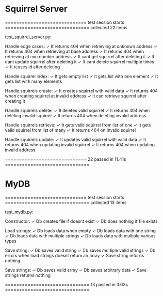 # Squirrel Server

============================= test session starts ==============================
collected 22 items

test_squirrel_server.py:

Handle edge cases:
✓ It returns 404 when retrieving at unknown address
✓ It returns 404 when retrieving at base address
✓ It returns 404 when retrieving at non number address
✓ It cant get squirrel after deleting it
✓ It cant update squirrel after deleting it
✓ It cant delete squirrel multiple times
✓ It reuses id after deleting

Handle squirrel index:
✓ It gets empty list
✓ It gets list with one element
✓ It gets list with many elements

Handle squirrels create:
✓ It creates squirrel with valid data
✓ It returns 404 when creating squirrel at invalid address
✓ It can retrieve squirrel after creating it

Handle squirrels delete:
✓ It deletes valid squirrel
✓ It returns 404 when deleting invalid squirrel
✓ It returns 404 when deleting invalid address

Handle squirrels retrieve:
✓ It gets valid squirrel from list of one
✓ It gets valid squirrel from list of many
✓ It returns 404 on invalid squirrel

Handle squirrels update:
✓ It updates valid squirrel with valid data
✓ It returns 404 when updating invalid squirrel
✓ It returns 404 when updating invalid address

============================= 22 passed in 11.41s ==============================

# MyDB

============================= test session starts ==============================
collected 13 items

test_mydb.py:

Constructor:
✓ Db creates file if doesnt exist
✓ Db does nothing if file exists

Load strings:
✓ Db loads data when empty
✓ Db loads data with one string
✓ Db loads data with multiple strings
✓ Db loads data with multiple various types

Save string:
✓ Db saves valid string
✓ Db saves multiple valid strings
✓ Db errors when load strings doesnt return an array
✓ Save string returns nothing

Save strings:
✓ Db saves valid array
✓ Db saves arbitrary data
✓ Save strings returns nothing

============================== 13 passed in 0.03s ==============================
